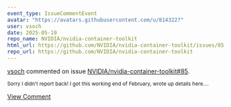 ```yaml
---
event_type: IssueCommentEvent
avatar: "https://avatars.githubusercontent.com/u/814322?"
user: vsoch
date: 2025-05-19
repo_name: NVIDIA/nvidia-container-toolkit
html_url: https://github.com/NVIDIA/nvidia-container-toolkit/issues/85
repo_url: https://github.com/NVIDIA/nvidia-container-toolkit
---
```


<a href='https://github.com/vsoch' target='_blank'>vsoch</a> commented on issue <a href='https://github.com/NVIDIA/nvidia-container-toolkit/issues/85' target='_blank'>NVIDIA/nvidia-container-toolkit#85</a>.

<small>Sorry I didn't report back! I got this working end of February, wrote up details here....</small>

<a href='https://github.com/NVIDIA/nvidia-container-toolkit/issues/85' target='_blank'>View Comment</a>
